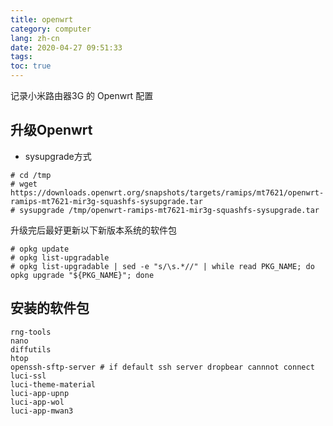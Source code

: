 ```yaml
---
title: openwrt
category: computer
lang: zh-cn
date: 2020-04-27 09:51:33
tags:
toc: true
---
```


记录小米路由器3G 的 Openwrt 配置

<!-- more -->

## 升级Openwrt

* sysupgrade方式
```console
# cd /tmp
# wget https://downloads.openwrt.org/snapshots/targets/ramips/mt7621/openwrt-ramips-mt7621-mir3g-squashfs-sysupgrade.tar
# sysupgrade /tmp/openwrt-ramips-mt7621-mir3g-squashfs-sysupgrade.tar
```

升级完后最好更新以下新版本系统的软件包
```console
# opkg update
# opkg list-upgradable
# opkg list-upgradable | sed -e "s/\s.*//" | while read PKG_NAME; do opkg upgrade "${PKG_NAME}"; done
```

## 安装的软件包

```
rng-tools
nano
diffutils
htop
openssh-sftp-server # if default ssh server dropbear cannnot connect
luci-ssl
luci-theme-material
luci-app-upnp
luci-app-wol
luci-app-mwan3
```
